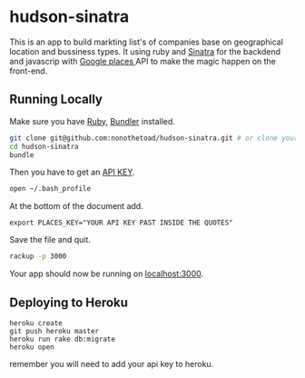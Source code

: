 # hudson-sinatra
This is an app to build markting list's of companies base on geographical location and bussiness types. It using ruby and [Sinatra](http://www.sinatrarb.com/) for the backdend and javascrip with [Google places ](https://developers.google.com/places/) API to make the magic happen on the front-end.

## Running Locally

Make sure you have [Ruby](https://www.ruby-lang.org), [Bundler](http://bundler.io) installed.

```sh
git clone git@github.com:nonothetoad/hudson-sinatra.git # or clone your own fork
cd hudson-sinatra
bundle

```
Then you have to get an [API KEY](https://developers.google.com/places/android-api/signup).

```sh
open ~/.bash_profile

```
At the bottom of the document add.
```
export PLACES_KEY="YOUR API KEY PAST INSIDE THE QUOTES"

```
Save the file and quit.

```sh
rackup -p 3000

```
Your app should now be running on [localhost:3000](http://localhost:3000/).

## Deploying to Heroku

```
heroku create
git push heroku master
heroku run rake db:migrate
heroku open
```
remember you will need to add your api key to heroku.

